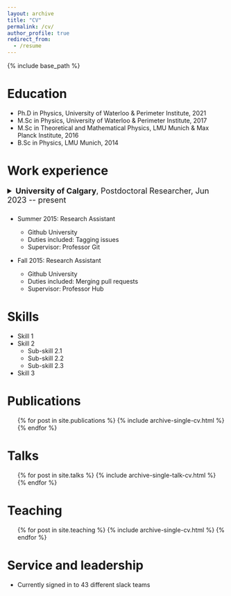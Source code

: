 ```yaml
---
layout: archive
title: "CV"
permalink: /cv/
author_profile: true
redirect_from:
  - /resume
---
```


{% include base_path %}

Education
======
* Ph.D in Physics, University of Waterloo & Perimeter Institute, 2021
* M.Sc in Physics, University of Waterloo & Perimeter Institute, 2017
* M.Sc in Theoretical and Mathematical Physics, LMU Munich & Max Planck Institute, 2016
* B.Sc in Physics, LMU Munich, 2014

Work experience
======
<details>
  <summary style="font-size: 18px; margin-bottom: 10px;"><strong>University of Calgary</strong>, Postdoctoral Researcher, Jun 2023 -- present</summary>
  <li>Investigating the benefits of inductive bias for computer vision tasks with deep neural networks.</li>
</details>

* Summer 2015: Research Assistant
  * Github University
  * Duties included: Tagging issues
  * Supervisor: Professor Git

* Fall 2015: Research Assistant
  * Github University
  * Duties included: Merging pull requests
  * Supervisor: Professor Hub
  
Skills
======
* Skill 1
* Skill 2
  * Sub-skill 2.1
  * Sub-skill 2.2
  * Sub-skill 2.3
* Skill 3

Publications
======
  <ul>{% for post in site.publications %}
    {% include archive-single-cv.html %}
  {% endfor %}</ul>
  
Talks
======
  <ul>{% for post in site.talks %}
    {% include archive-single-talk-cv.html %}
  {% endfor %}</ul>
  
Teaching
======
  <ul>{% for post in site.teaching %}
    {% include archive-single-cv.html %}
  {% endfor %}</ul>
  
Service and leadership
======
* Currently signed in to 43 different slack teams
